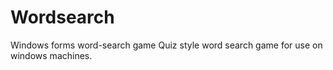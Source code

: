 # Wordsearch
Windows forms word-search game
Quiz style word search game for use on windows machines.
